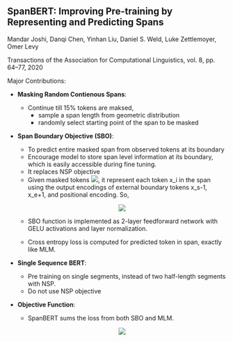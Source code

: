 ## SpanBERT: Improving Pre-training by Representing and Predicting Spans ##

Mandar Joshi, Danqi Chen, Yinhan Liu, Daniel S. Weld,  Luke Zettlemoyer, Omer Levy

Transactions of the Association for Computational Linguistics, vol. 8, pp. 64–77, 2020

Major Contributions:
* **Masking Random Contienous Spans**:
    * Continue till 15% tokens are maksed, 
        * sample a span length from geometric distribution
        * randomly select starting point of the span to be masked
    
* **Span Boundary Objective (SBO)**:
    * To predict entire masked span from observed tokens at its boundary
    * Encourage model to store span level information at its boundary, which is easily accessible during fine tuning.
    * It replaces NSP objective
    * Given masked tokens <img src="https://render.githubusercontent.com/render/math?math=\Large(x_s,%20...,%20x_e)%20\in%20Y">, it represent each token x_i in the span using the output encodings of external boundary tokens x_s-1, x_e+1, and positional encoding. So, 

   <p align="center"> <img align="center" src="https://render.githubusercontent.com/render/math?math=\Large%20y_i%20=%20f(x_{s-1},%20x_{e%2B1},%20P_{i%20-%20s%2B1})"> </p>

 

   * SBO function is implemented as 2-layer feedforward network with GELU activations and layer normalization.

   * Cross entropy loss is computed for predicted token in span, exactly like MLM.

* **Single Sequence BERT**:
    * Pre training on single segments, instead of two half-length segments with NSP.
    * Do not use NSP objective

* **Objective Function**:
    * SpanBERT sums the loss from both SBO and MLM. 
   <p align="center"> <img align="center" src="https://render.githubusercontent.com/render/math?math=\Large%20\mathcal{L}(x_i)%20=%20\mathcal{L}_{MLM}(x_i)%2B\mathcal{L}_{SBO}(x_i)"> </p>
